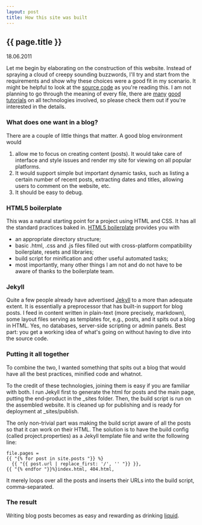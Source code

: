 ```yaml
---
layout: post
title: How this site was built
---
```


## {{ page.title }}
<time>18.06.2011</time>

Let me begin by elaborating on the construction of this website. Instead of
spraying a cloud of creepy sounding buzzwords, I'll try and start from the
requirements and show why these choices were a good fit in my scenario.
It might be helpful to look at the
[source code](https://www.github.com/Pet3ris/peteriserins.com) as you're
reading this. I am not planning to go through the meaning of every file,
there are [many](http://blog.envylabs.com/2009/08/publishing-a-blog-with-github-pages-and-jekyll/)
[good](http://paulstamatiou.com/how-to-wordpress-to-jekyll)
[tutorials](http://mashable.com/2010/09/02/html5-boilerplate-guide/) on all
technologies involved, so please check them out if you're interested in the
details.

### What does one want in a blog?

There are a couple of little things that matter. A good blog environment would

1. allow me to focus on creating content (posts).  It would take care of
interface and style issues and render my site for viewing on all popular
platforms.
2. It would support simple but important dynamic tasks, such as listing
a certain number of recent posts, extracting dates and titles, allowing
users to comment on the website, etc.
3. It should be easy to debug.

### HTML5 boilerplate

This was a natural starting point for a project using HTML and CSS. It has all
the standard practices baked in. 
[HTML5 boilerplate](http://www.html5boilerplate.com) provides you with

* an appropriate directory structure;
* basic .html, .css and .js files filled out with cross-platform compatibility
boilerplate, resets and libraries;
* build script for minification and other useful automated tasks;
* most importantly, many other things I am not and do not have to be aware
of thanks to the boilerplate team.

### Jekyll

Quite a few people already have advertised
[Jekyll](https://github.com/mojombo/jekyll/) to a more than adequate
extent. It is essentially a preprocessor that has built-in support for
blog posts. I feed in content written in plain-text (more precisely,
markdown), some layout files serving as templates for, e.g.,  posts, and
it spits out a blog in HTML. Yes, no databases, server-side scripting or
admin panels. Best part: you get a working idea of what's going on without
having to dive into the source code.

### Putting it all together

To combine the two, I wanted something that spits out a blog that would have
all the best practices, minified code and whatnot.

To the credit of these technologies, joining them is easy if you are
familiar with both. I run Jekyll first to generate the html for posts and the
main page, putting the end-product in the \_sites folder. Then, the build script
is run on the assembled website. It is cleaned up for publishing and is ready
for deployment at \_sites/publish.

The only non-trivial part was making the build script aware of all the posts
so that it can work on their HTML. The solution is to have the build config
(called project.properties) as a Jekyll template file and write the following
line:

    file.pages =
    {{ "{% for post in site.posts "}} %}
      {{ "{{ post.url | replace_first: '/', '' "}} }},
    {{ "{% endfor "}}%}index.html, 404.html,

It merely loops over all the posts and inserts their URLs into the build
script, comma-separated.

### The result

Writing blog posts becomes as easy and rewarding as drinking
[liquid](http://www.liquidmarkup.org/).
